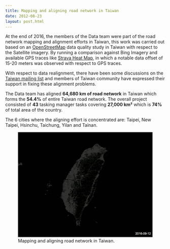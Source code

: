 ```yaml
---
title: Mapping and aligning road network in Taiwan
date: 2012-08-23
layout: post.html
---
```


At the end of 2016, the members of the Data team were part of the road network mapping and alignment efforts in Taiwan, this work was carried out based on an [OpenStreetMap](https://www.openstreetmap.org/) data quality study in Taiwan with respect to the Satellite imagery. By running a comparison against Bing Imagery and available GPS traces like [Strava Heat Map](http://wiki.openstreetmap.org/wiki/Strava), in which a notable data offset of 15-20 meters was observed with respect to GPS traces.

With respect to data realignment, there have been some discussions on the [Taiwan mailing list](https://lists.openstreetmap.org/pipermail/talk-tw/2016-September/001313.html) and members of Taiwan community have expressed their support in fixing these alignment problems.

The Data team has aligned <b>64,680 km of road network</b> in Taiwan which forms the <b>54.4%</b> of entire Taiwan road network. The overall project consisted of <b>43</b> tasking manager tasks covering <b>27,000 km²</b> which is <b>74%</b> of total area of the country.

The 6 cities where the aligning effort is concentrated are: Taipei, New Taipei, Hsinchu, Taichung, Yilan and Tainan.

<figure class="align-center">
  <img src="/assets/images/mapping_2.gif"/>
  <figcaption>Mapping and aligning road network in Taiwan.</figcaption>
</figure>
